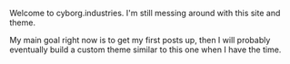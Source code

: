 Welcome to cyborg.industries. I'm still messing around with this site and theme.

My main goal right now is to get my first posts up, then I will probably eventually build a custom theme similar to this one when I have the time.
